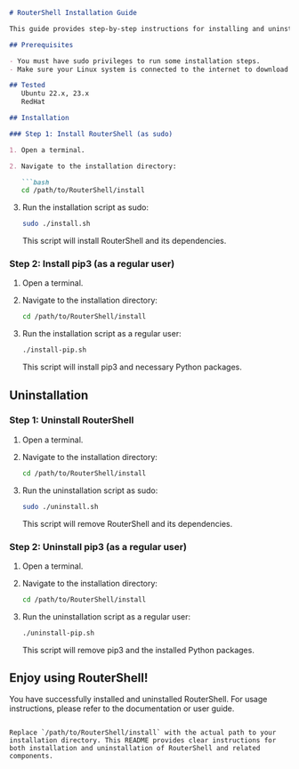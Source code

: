 


```markdown
# RouterShell Installation Guide

This guide provides step-by-step instructions for installing and uninstalling RouterShell on your Linux system. RouterShell is a powerful tool for managing network configurations.

## Prerequisites

- You must have sudo privileges to run some installation steps.
- Make sure your Linux system is connected to the internet to download required packages.

## Tested
   Ubuntu 22.x, 23.x
   RedHat 

## Installation

### Step 1: Install RouterShell (as sudo)

1. Open a terminal.

2. Navigate to the installation directory:

   ```bash
   cd /path/to/RouterShell/install
   ```

3. Run the installation script as sudo:

   ```bash
   sudo ./install.sh
   ```

   This script will install RouterShell and its dependencies.

### Step 2: Install pip3 (as a regular user)

1. Open a terminal.

2. Navigate to the installation directory:

   ```bash
   cd /path/to/RouterShell/install
   ```

3. Run the installation script as a regular user:

   ```bash
   ./install-pip.sh
   ```

   This script will install pip3 and necessary Python packages.

## Uninstallation

### Step 1: Uninstall RouterShell

1. Open a terminal.

2. Navigate to the installation directory:

   ```bash
   cd /path/to/RouterShell/install
   ```

3. Run the uninstallation script as sudo:

   ```bash
   sudo ./uninstall.sh
   ```

   This script will remove RouterShell and its dependencies.

### Step 2: Uninstall pip3 (as a regular user)

1. Open a terminal.

2. Navigate to the installation directory:

   ```bash
   cd /path/to/RouterShell/install
   ```

3. Run the uninstallation script as a regular user:

   ```bash
   ./uninstall-pip.sh
   ```

   This script will remove pip3 and the installed Python packages.

## Enjoy using RouterShell!

You have successfully installed and uninstalled RouterShell. For usage instructions, please refer to the documentation or user guide.
```

Replace `/path/to/RouterShell/install` with the actual path to your installation directory. This README provides clear instructions for both installation and uninstallation of RouterShell and related components.